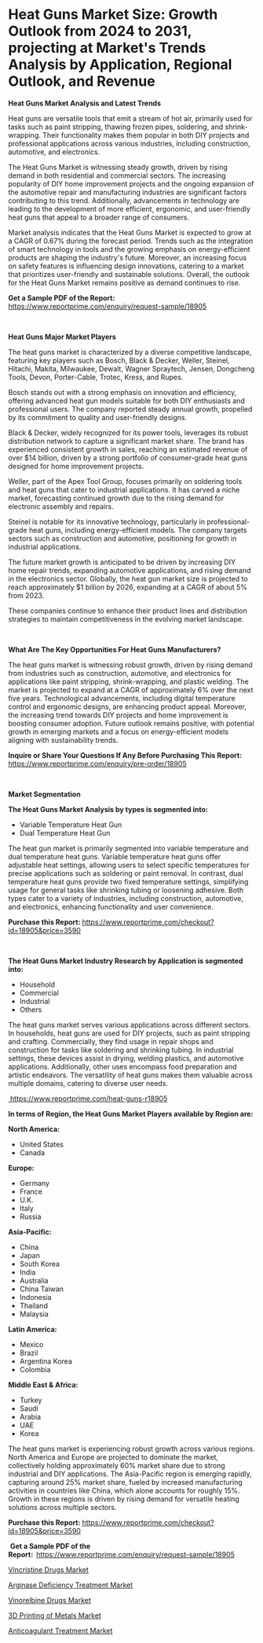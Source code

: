 <p><h1>Heat Guns Market Size: Growth Outlook from 2024 to 2031, projecting at Market's Trends Analysis by Application, Regional Outlook, and Revenue</h1></p><p><strong>Heat Guns Market Analysis and Latest Trends</strong></p>
<p><p>Heat guns are versatile tools that emit a stream of hot air, primarily used for tasks such as paint stripping, thawing frozen pipes, soldering, and shrink-wrapping. Their functionality makes them popular in both DIY projects and professional applications across various industries, including construction, automotive, and electronics.</p><p>The Heat Guns Market is witnessing steady growth, driven by rising demand in both residential and commercial sectors. The increasing popularity of DIY home improvement projects and the ongoing expansion of the automotive repair and manufacturing industries are significant factors contributing to this trend. Additionally, advancements in technology are leading to the development of more efficient, ergonomic, and user-friendly heat guns that appeal to a broader range of consumers.</p><p>Market analysis indicates that the Heat Guns Market is expected to grow at a CAGR of 0.67% during the forecast period. Trends such as the integration of smart technology in tools and the growing emphasis on energy-efficient products are shaping the industry's future. Moreover, an increasing focus on safety features is influencing design innovations, catering to a market that prioritizes user-friendly and sustainable solutions. Overall, the outlook for the Heat Guns Market remains positive as demand continues to rise.</p></p>
<p><strong>Get a Sample PDF of the Report:&nbsp;</strong> <a href="https://www.reportprime.com/enquiry/request-sample/18905?utm_campaign=1131&utm_medium=2&utm_source=Github&utm_content=ia&utm_term=22112024&utm_id=heat-guns">https://www.reportprime.com/enquiry/request-sample/18905</a></p>
<p>&nbsp;</p>
<p><strong>Heat Guns Major Market Players</strong></p>
<p><p>The heat guns market is characterized by a diverse competitive landscape, featuring key players such as Bosch, Black & Decker, Weller, Steinel, Hitachi, Makita, Milwaukee, Dewalt, Wagner Spraytech, Jensen, Dongcheng Tools, Devon, Porter-Cable, Trotec, Kress, and Rupes. </p><p>Bosch stands out with a strong emphasis on innovation and efficiency, offering advanced heat gun models suitable for both DIY enthusiasts and professional users. The company reported steady annual growth, propelled by its commitment to quality and user-friendly designs.</p><p>Black & Decker, widely recognized for its power tools, leverages its robust distribution network to capture a significant market share. The brand has experienced consistent growth in sales, reaching an estimated revenue of over $14 billion, driven by a strong portfolio of consumer-grade heat guns designed for home improvement projects.</p><p>Weller, part of the Apex Tool Group, focuses primarily on soldering tools and heat guns that cater to industrial applications. It has carved a niche market, forecasting continued growth due to the rising demand for electronic assembly and repairs.</p><p>Steinel is notable for its innovative technology, particularly in professional-grade heat guns, including energy-efficient models. The company targets sectors such as construction and automotive, positioning for growth in industrial applications.</p><p>The future market growth is anticipated to be driven by increasing DIY home repair trends, expanding automotive applications, and rising demand in the electronics sector. Globally, the heat gun market size is projected to reach approximately $1 billion by 2026, expanding at a CAGR of about 5% from 2023. </p><p>These companies continue to enhance their product lines and distribution strategies to maintain competitiveness in the evolving market landscape.</p></p>
<p>&nbsp;</p>
<p><strong>What Are The Key Opportunities For Heat Guns Manufacturers?</strong></p>
<p><p>The heat guns market is witnessing robust growth, driven by rising demand from industries such as construction, automotive, and electronics for applications like paint stripping, shrink-wrapping, and plastic welding. The market is projected to expand at a CAGR of approximately 6% over the next five years. Technological advancements, including digital temperature control and ergonomic designs, are enhancing product appeal. Moreover, the increasing trend towards DIY projects and home improvement is boosting consumer adoption. Future outlook remains positive, with potential growth in emerging markets and a focus on energy-efficient models aligning with sustainability trends.</p></p>
<p><strong>Inquire or Share Your Questions If Any Before Purchasing This Report:</strong> <a href="https://www.reportprime.com/enquiry/pre-order/18905?utm_campaign=1131&utm_medium=2&utm_source=Github&utm_content=ia&utm_term=22112024&utm_id=heat-guns">https://www.reportprime.com/enquiry/pre-order/18905</a></p>
<p>&nbsp;</p>
<p><strong>Market Segmentation</strong></p>
<p><strong>The Heat Guns Market Analysis by types is segmented into:</strong></p>
<p><ul><li>Variable Temperature Heat Gun</li><li>Dual Temperature Heat Gun</li></ul></p>
<p><p>The heat gun market is primarily segmented into variable temperature and dual temperature heat guns. Variable temperature heat guns offer adjustable heat settings, allowing users to select specific temperatures for precise applications such as soldering or paint removal. In contrast, dual temperature heat guns provide two fixed temperature settings, simplifying usage for general tasks like shrinking tubing or loosening adhesive. Both types cater to a variety of industries, including construction, automotive, and electronics, enhancing functionality and user convenience.</p></p>
<p><strong>Purchase this Report:&nbsp;</strong><a href="https://www.reportprime.com/checkout?id=18905&price=3590&utm_campaign=1131&utm_medium=2&utm_source=Github&utm_content=ia&utm_term=22112024&utm_id=heat-guns">https://www.reportprime.com/checkout?id=18905&price=3590</a></p>
<p>&nbsp;</p>
<p><strong>The Heat Guns Market Industry Research by Application is segmented into:</strong></p>
<p><ul><li>Household</li><li>Commercial</li><li>Industrial</li><li>Others</li></ul></p>
<p><p>The heat guns market serves various applications across different sectors. In households, heat guns are used for DIY projects, such as paint stripping and crafting. Commercially, they find usage in repair shops and construction for tasks like soldering and shrinking tubing. In industrial settings, these devices assist in drying, welding plastics, and automotive applications. Additionally, other uses encompass food preparation and artistic endeavors. The versatility of heat guns makes them valuable across multiple domains, catering to diverse user needs.</p></p>
<p><a href="https://www.reportprime.com/heat-guns-r18905?utm_campaign=1131&utm_medium=2&utm_source=Github&utm_content=ia&utm_term=22112024&utm_id=heat-guns">&nbsp;https://www.reportprime.com/heat-guns-r18905</a></p>
<p><strong>In terms of Region, the Heat Guns Market Players available by Region are:</strong></p>
<p>
    <p> <strong> North America: </strong>
        <ul>
            <li>United States</li>
            <li>Canada</li>
        </ul>
        </p> 
    <p> <strong> Europe: </strong>
        <ul>
            <li>Germany</li>
            <li>France</li>
            <li>U.K.</li>
            <li>Italy</li>
            <li>Russia</li>
        </ul>
        </p> 
    <p> <strong> Asia-Pacific: </strong>
        <ul>
            <li>China</li>
            <li>Japan</li>
            <li>South Korea</li>
            <li>India</li>
            <li>Australia</li>
            <li>China Taiwan</li>
            <li>Indonesia</li>
            <li>Thailand</li>
            <li>Malaysia</li>
        </ul>
        </p> 
    <p> <strong> Latin America: </strong>
        <ul>
            <li>Mexico</li>
            <li>Brazil</li>
            <li>Argentina Korea</li>
            <li>Colombia</li>
        </ul>
        </p> 
    <p> <strong> Middle East & Africa: </strong>
        <ul>
            <li>Turkey</li>
            <li>Saudi</li>
            <li>Arabia</li>
            <li>UAE</li>
            <li>Korea</li>
        </ul>
    </p>
    </p>
<p><p>The heat guns market is experiencing robust growth across various regions. North America and Europe are projected to dominate the market, collectively holding approximately 60% market share due to strong industrial and DIY applications. The Asia-Pacific region is emerging rapidly, capturing around 25% market share, fueled by increased manufacturing activities in countries like China, which alone accounts for roughly 15%. Growth in these regions is driven by rising demand for versatile heating solutions across multiple sectors.</p></p>
<p><strong>Purchase this Report: </strong><a href="https://www.reportprime.com/checkout?id=18905&price=3590&utm_campaign=1131&utm_medium=2&utm_source=Github&utm_content=ia&utm_term=22112024&utm_id=heat-guns">https://www.reportprime.com/checkout?id=18905&price=3590</a></p>
<p>&nbsp;<strong>Get a Sample PDF of the Report:&nbsp;&nbsp;</strong><a href="https://www.reportprime.com/enquiry/request-sample/18905?utm_campaign=1131&utm_medium=2&utm_source=Github&utm_content=ia&utm_term=22112024&utm_id=heat-guns">https://www.reportprime.com/enquiry/request-sample/18905</a></p>
<p><strong></strong></p>
<p><p><a href="https://issuu.com/reportprime-2/docs/vincristine-drugs-market-size-2030._2e4e8b1e8b6e5f?utm_campaign=1131&utm_medium=2&utm_source=Github&utm_content=ia&utm_term=22112024&utm_id=heat-guns">Vincristine Drugs Market</a></p><p><a href="https://www.linkedin.com/pulse/competitive-landscape-arginase-deficiency-treatment-market-bovre?utm_campaign=1131&utm_medium=2&utm_source=Github&utm_content=ia&utm_term=22112024&utm_id=heat-guns">Arginase Deficiency Treatment Market</a></p><p><a href="https://issuu.com/reportprime-2/docs/vinorelbine-drugs-market-size-2030._b060da26b8b4ef?utm_campaign=1131&utm_medium=2&utm_source=Github&utm_content=ia&utm_term=22112024&utm_id=heat-guns">Vinorelbine Drugs Market</a></p><p><a href="https://github.com/CliffMedina6/Market-Research-Report-List-7/blob/main/3d-printing-of-metals-market.md?utm_campaign=1131&utm_medium=2&utm_source=Github&utm_content=ia&utm_term=22112024&utm_id=heat-guns">3D Printing of Metals Market</a></p><p><a href="https://www.linkedin.com/pulse/anticoagulant-treatment-industry-insights-report-analyzing-3gmve?utm_campaign=1131&utm_medium=2&utm_source=Github&utm_content=ia&utm_term=22112024&utm_id=heat-guns">Anticoagulant Treatment Market</a></p></p>